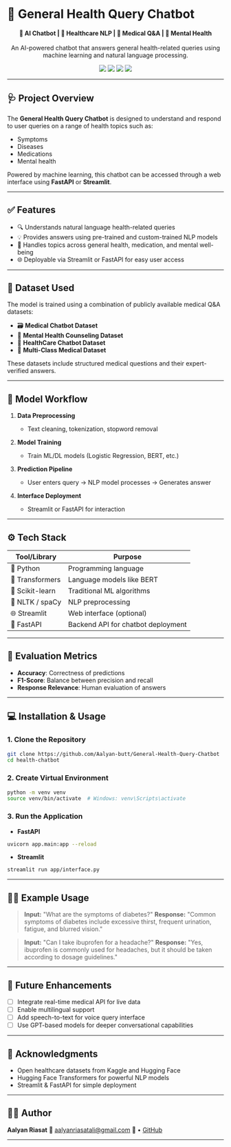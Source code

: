 # 🤖 General Health Query Chatbot

<p align="center">
  <b>🧬 AI Chatbot | 🏥 Healthcare NLP | 💊 Medical Q&A | 🧠 Mental Health</b><br><br>
  An AI-powered chatbot that answers general health-related queries using machine learning and natural language processing.
</p>

<p align="center">
  <img src="https://img.shields.io/badge/Python-3.13-blue?logo=python&logoColor=white">
  <img src="https://img.shields.io/badge/Framework-FastAPI%2FStreamlit-orange">
  <img src="https://img.shields.io/badge/NLP-Transformers-brightgreen">
  <img src="https://img.shields.io/badge/Healthcare-AI-red">
</p>

---

## 🩺 Project Overview

The **General Health Query Chatbot** is designed to understand and respond to user queries on a range of health topics such as:

* Symptoms
* Diseases
* Medications
* Mental health

Powered by machine learning, this chatbot can be accessed through a web interface using **FastAPI** or **Streamlit**.

---

## ✅ Features

* 🔍 Understands natural language health-related queries
* 💡 Provides answers using pre-trained and custom-trained NLP models
* 🧠 Handles topics across general health, medication, and mental well-being
* 🌐 Deployable via Streamlit or FastAPI for easy user access

---

## 🧾 Dataset Used

The model is trained using a combination of publicly available medical Q\&A datasets:

* 🗃️ **Medical Chatbot Dataset**
* 🧠 **Mental Health Counseling Dataset**
* 🏥 **HealthCare Chatbot Dataset**
* 🧪 **Multi-Class Medical Dataset**

These datasets include structured medical questions and their expert-verified answers.

---

## 🧠 Model Workflow

1. **Data Preprocessing**

   * Text cleaning, tokenization, stopword removal
2. **Model Training**

   * Train ML/DL models (Logistic Regression, BERT, etc.)
3. **Prediction Pipeline**

   * User enters query → NLP model processes → Generates answer
4. **Interface Deployment**

   * Streamlit or FastAPI for interaction

---

## ⚙️ Tech Stack

| Tool/Library    | Purpose                            |
| --------------- | ---------------------------------- |
| 🐍 Python       | Programming language               |
| 🤗 Transformers | Language models like BERT          |
| 🧪 Scikit-learn | Traditional ML algorithms          |
| 🧹 NLTK / spaCy | NLP preprocessing                  |
| 🌐 Streamlit    | Web interface (optional)           |
| 🚀 FastAPI      | Backend API for chatbot deployment |

---

## 🧪 Evaluation Metrics

* **Accuracy**: Correctness of predictions
* **F1-Score**: Balance between precision and recall
* **Response Relevance**: Human evaluation of answers

---

## 💻 Installation & Usage

### 1. Clone the Repository

```bash
git clone https://github.com/Aalyan-butt/General-Health-Query-Chatbot
cd health-chatbot
```

### 2. Create Virtual Environment

```bash
python -m venv venv
source venv/bin/activate  # Windows: venv\Scripts\activate
```



### 3. Run the Application

* **FastAPI**

```bash
uvicorn app.main:app --reload
```

* **Streamlit**

```bash
streamlit run app/interface.py
```

---

## 🧑‍⚕️ Example Usage

> **Input:** "What are the symptoms of diabetes?"
> **Response:** "Common symptoms of diabetes include excessive thirst, frequent urination, fatigue, and blurred vision."

> **Input:** "Can I take ibuprofen for a headache?"
> **Response:** "Yes, ibuprofen is commonly used for headaches, but it should be taken according to dosage guidelines."

---

## 🚀 Future Enhancements

* [ ] Integrate real-time medical API for live data
* [ ] Enable multilingual support
* [ ] Add speech-to-text for voice query interface
* [ ] Use GPT-based models for deeper conversational capabilities

---



## 🙌 Acknowledgments

* Open healthcare datasets from Kaggle and Hugging Face
* Hugging Face Transformers for powerful NLP models
* Streamlit & FastAPI for simple deployment

---

## 👨‍💻 Author

**Aalyan Riasat**
📧 [aalyanriasatali@gmail.com](mailto:your.email@example.com)
🔗  • [GitHub](https://github.com/Aalyan-butt)

---
